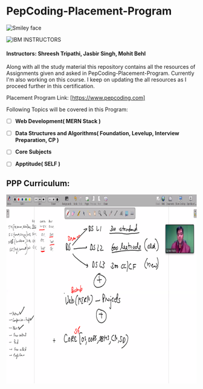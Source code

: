 # PepCoding-Placement-Program
<img src="https://www.pepcoding.com/images/logo.png" alt="Smiley face" height="300" width="300">

![IBM](http://i.imgur.com/Qktqnu1.png) INSTRUCTORS
#### Instructors: Shreesh Tripathi, Jasbir Singh, Mohit Behl
Along with all the study material this repository contains all the resources of Assignments given and asked in PepCoding-Placement-Program.
Currently I'm also working on this course. I keep on updating the all resources as I proceed further in this certification.

Placement Program Link: [https://www.pepcoding.com]

Following Topics will be covered in this Program:

- [ ] __Web Development( MERN Stack )__

- [ ] __Data Structures and Algorithms( Foundation, Levelup, Interview Preparation, CP )__

- [ ] __Core Subjects__ 

- [ ] __Apptitude( SELF )__ 

## PPP Curriculum:

<img src="raw/images/plan.png" alt="Smiley face" height="500" width="800">
